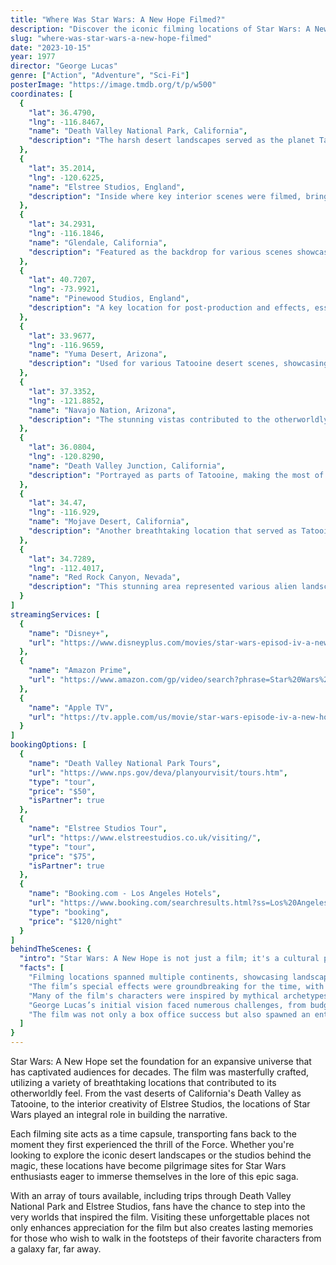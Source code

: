 ```yaml
---
title: "Where Was Star Wars: A New Hope Filmed?"
description: "Discover the iconic filming locations of Star Wars: A New Hope, where the galaxy far, far away came to life against some of the most stunning and memorable landscapes."
slug: "where-was-star-wars-a-new-hope-filmed"
date: "2023-10-15"
year: 1977
director: "George Lucas"
genre: ["Action", "Adventure", "Sci-Fi"]
posterImage: "https://image.tmdb.org/t/p/w500"
coordinates: [
  { 
    "lat": 36.4790, 
    "lng": -116.8467, 
    "name": "Death Valley National Park, California", 
    "description": "The harsh desert landscapes served as the planet Tatooine, setting the stage for Luke Skywalker’s journey."
  },
  { 
    "lat": 35.2014, 
    "lng": -120.6225, 
    "name": "Elstree Studios, England", 
    "description": "Inside where key interior scenes were filmed, bringing the Death Star and Rebel bases to life."
  },
  { 
    "lat": 34.2931, 
    "lng": -116.1846, 
    "name": "Glendale, California", 
    "description": "Featured as the backdrop for various scenes showcasing Tatooine's humble beginnings."
  },
  { 
    "lat": 40.7207, 
    "lng": -73.9921, 
    "name": "Pinewood Studios, England", 
    "description": "A key location for post-production and effects, essential for creating the film's imaginative universe."
  },
  { 
    "lat": 33.9677, 
    "lng": -116.9659, 
    "name": "Yuma Desert, Arizona", 
    "description": "Used for various Tatooine desert scenes, showcasing the desolate and rugged terrain."
  },
  { 
    "lat": 37.3352, 
    "lng": -121.8852, 
    "name": "Navajo Nation, Arizona", 
    "description": "The stunning vistas contributed to the otherworldly visuals that defined Tatooine’s landscape."
  },
  { 
    "lat": 36.0804, 
    "lng": -120.8290, 
    "name": "Death Valley Junction, California", 
    "description": "Portrayed as parts of Tatooine, making the most of its harsh yet beautiful desert environment."
  },
  { 
    "lat": 34.47, 
    "lng": -116.929, 
    "name": "Mojave Desert, California", 
    "description": "Another breathtaking location that served as Tatooine, rich with extensive sand dunes and rocky terrains."
  },
  { 
    "lat": 34.7289, 
    "lng": -112.4017, 
    "name": "Red Rock Canyon, Nevada", 
    "description": "This stunning area represented various alien landscapes within the galaxy."
  }
]
streamingServices: [
  {
    "name": "Disney+",
    "url": "https://www.disneyplus.com/movies/star-wars-episod-iv-a-new-hope/1Ll5Z1P0Q5fX"
  },
  {
    "name": "Amazon Prime",
    "url": "https://www.amazon.com/gp/video/search?phrase=Star%20Wars%20A%20New%20Hope"
  },
  {
    "name": "Apple TV",
    "url": "https://tv.apple.com/us/movie/star-wars-episode-iv-a-new-hope/umc.cmc.6myjs45isnacmcirtvf4l85df"
  }
]
bookingOptions: [
  {
    "name": "Death Valley National Park Tours",
    "url": "https://www.nps.gov/deva/planyourvisit/tours.htm",
    "type": "tour",
    "price": "$50",
    "isPartner": true
  },
  {
    "name": "Elstree Studios Tour",
    "url": "https://www.elstreestudios.co.uk/visiting/",
    "type": "tour",
    "price": "$75",
    "isPartner": true
  },
  {
    "name": "Booking.com - Los Angeles Hotels",
    "url": "https://www.booking.com/searchresults.html?ss=Los%20Angeles",
    "type": "booking",
    "price": "$120/night"
  }
]
behindTheScenes: {
  "intro": "Star Wars: A New Hope is not just a film; it's a cultural phenomenon that redefined science fiction cinema. By utilizing stunning and diverse filming locations, it transported audiences to a galaxy filled with adventure, heroism, and the eternal battle between good and evil.",
  "facts": [
    "Filming locations spanned multiple continents, showcasing landscapes that made Tatooine, the Death Star, and other key planets come alive.",
    "The film’s special effects were groundbreaking for the time, with meticulous attention to detail in both practical effects and miniatures.",
    "Many of the film's characters were inspired by mythical archetypes, adding depth to their journeys throughout the story.",
    "George Lucas’s initial vision faced numerous challenges, from budget constraints to technical limitations, yet led to an unparalleled success.",
    "The film was not only a box office success but also spawned an entire franchise that remains immensely popular today."
  ]
}
---
```


<StarWarsANewHopeGuide />

Star Wars: A New Hope set the foundation for an expansive universe that has captivated audiences for decades. The film was masterfully crafted, utilizing a variety of breathtaking locations that contributed to its otherworldly feel. From the vast deserts of California's Death Valley as Tatooine, to the interior creativity of Elstree Studios, the locations of Star Wars played an integral role in building the narrative.

Each filming site acts as a time capsule, transporting fans back to the moment they first experienced the thrill of the Force. Whether you're looking to explore the iconic desert landscapes or the studios behind the magic, these locations have become pilgrimage sites for Star Wars enthusiasts eager to immerse themselves in the lore of this epic saga.

With an array of tours available, including trips through Death Valley National Park and Elstree Studios, fans have the chance to step into the very worlds that inspired the film. Visiting these unforgettable places not only enhances appreciation for the film but also creates lasting memories for those who wish to walk in the footsteps of their favorite characters from a galaxy far, far away.